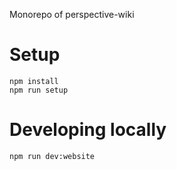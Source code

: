 Monorepo of perspective-wiki

# Setup

```
npm install
npm run setup
```

# Developing locally

```
npm run dev:website
```